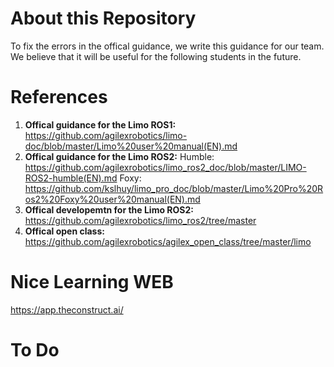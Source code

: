 # About this Repository

To fix the errors in the offical guidance, we write this guidance for our team.
We believe that it will be useful for the following students in the future.

# References
1. **Offical guidance for the Limo ROS1:** 
   https://github.com/agilexrobotics/limo-doc/blob/master/Limo%20user%20manual(EN).md
2. **Offical guidance for the Limo ROS2:**
   Humble:
      https://github.com/agilexrobotics/limo_ros2_doc/blob/master/LIMO-ROS2-humble(EN).md
   Foxy:
      https://github.com/kslhuy/limo_pro_doc/blob/master/Limo%20Pro%20Ros2%20Foxy%20user%20manual(EN).md
4. **Offical developemtn for the Limo ROS2:** https://github.com/agilexrobotics/limo_ros2/tree/master
5. **Offical open class:** https://github.com/agilexrobotics/agilex_open_class/tree/master/limo

# Nice Learning WEB
https://app.theconstruct.ai/
# To Do
